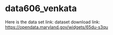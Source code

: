 # data606_venkata
 Here is the data set link:
 dataset download link: https://opendata.maryland.gov/widgets/65du-s3qu
